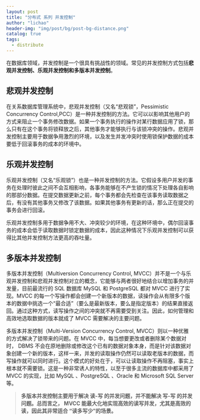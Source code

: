 ```yaml
---
layout: post
title: "分布式 系列 并发控制"
author: "lichao"
header-img: "img/post/bg/post-bg-distance.png"
catalog: true
tags:
  - distribute
---
```


在数据库领域，并发控制是一个很具有挑战性的领域。常见的并发控制方式包括**悲观并发控制、乐观并发控制和多版本并发控制**。

## 悲观并发控制
在关系数据库管理系统中，悲观并发控制（又名“悲观锁”，Pessimistic Concurrency Control,PCC）是一种并发控制的方法。它可以以影响其他用户的方式来阻止一个事务修改数据。如果一个事务执行的操作对某行数据应用了锁，那么只有在这个事务将锁释放之后，其他事务才能够执行与该锁冲突的操作。悲观并发控制主要用于数据争用激烈的环境，以及发生并发冲突时使用锁保护数据的成本要低于回滚事务的成本的环境中。

## 乐观并发控制
乐观并发控制（又名“乐观锁”）也是一种并发控制的方法。它假设多用户并发的事务在处理时彼此之间不会互相影响，各事务能够在不产生锁的情况下处理各自影响的那部分数据。在提交数据更新之前，每个事务都会先检查在该事务读取数据之后，有没有其他事务又修改了该数据。如果其他事务有更新的话，那么正在提交的事务会进行回滚。

乐观并发控制多用于数据争用不大、冲突较少的环境，在这种环境中，偶尔回滚事务的成本会低于读取数据时锁定数据的成本，因此这种情况下乐观并发控制可以获得比其他并发控制方法更高的吞吐量。

## 多版本并发控制
多版本并发控制（Multiversion Concurrency Control, MVCC）并不是一个与乐观并发控制和悲观并发控制对立的概念，它能够与两者很好地结合以增加事务的并发量，目前最流行的 SQL 数据库 MySQL 和 PostgreSQL 都对 MVCC 进行了实现。MVCC 的每一个写操作都会创建一个新版本的数据，读操作会从有限多个版本的数据中挑选一个“最合适”（要么是最新版本，要么是指定版本）的结果直接返回。通过这种方式，读写操作之间的冲突就不再需要受到关注。因此，如何管理和高效地选取数据的版本就成了 MVCC 需要解决的主要问题。

多版本并发控制（Multi-Version Concurrency Control, MVCC）则以一种优雅的方式解决了锁带来的问题。在 MVCC 中，每当想要更改或者删除某个数据对时， DBMS 不会在原地删除或修改这个已有的数据对象本身，而是针对该数据对象创建一个新的版本，这样一来，并发的读取操作仍然可以读取老版本的数据，而写操作就可以同时进行。这个模式的好处在于，可以让读取操作不再阻塞，事实上根本就不需要锁。这是一种非常诱人的特性，以至于很多主流的数据库中都采用了MVCC 的实现，比如 MySQL 、PostgreSQL 、Oracle 和 Microsoft SQL Server 等。

> **多版本并发控制主要用于解决 读-写 的并发问题，并不能解决 写-写 的并发问题。总而言之， MVCC 能最大化地实现高效的读写并发，尤其是高效的读，因此其非常适合 “读多写少”的场景。**